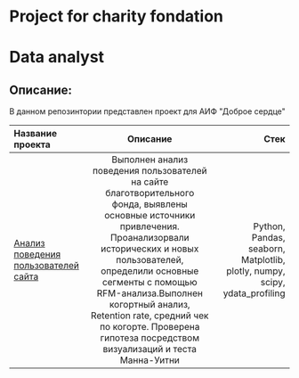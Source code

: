 # Project for charity fondation

# Data analyst
## Описание:
В данном репозинтории представлен проект для АИФ "Доброе сердце"

| Название проекта | Описание  | Стек |
|:---------------- |:------------:| -------------:|
| [Анализ поведения пользователей сайта]([https://nbviewer.org/github/whosdatt/-/blob/main/%D0%9A%D0%B0%D1%80%D1%82%D0%B0%20%D0%94%D0%A2%D0%9F.ipynb](https://nbviewer.org/github/whosdatt/charity-fondation/blob/main/%D0%90%D0%B8%D0%A4%20%D0%94%D0%BE%D0%B1%D1%80%D0%BE%D0%B5%20%D1%81%D0%B5%D1%80%D0%B4%D1%86%D0%B5.ipynb))         |Выполнен анализ поведения пользователей на сайте благотворительного фонда, выявлены основные источники привлечения. Проанализорвали исторических и новых пользователей, определили основные сегменты с помощью RFM-анализа.Выполнен когортный анализ, Retention rate, средний чек по когорте. Проверена гипотеза посредством визуализаций и теста Манна-Уитни    | Python, Pandas, seaborn, Matplotlib, plotly, numpy, scipy, ydata_profiling       |
